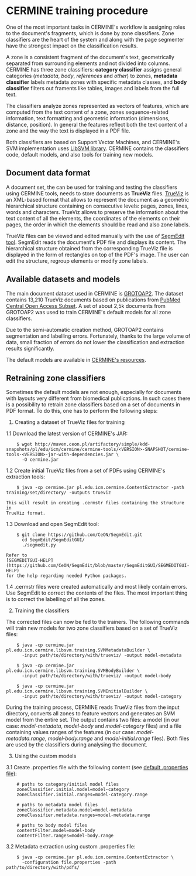 # CERMINE training procedure

One of the most important tasks in CERMINE's workflow is assigning roles to the
document's fragments, which is done by zone classifiers. Zone classifiers are
the heart of the system and along with the page segmenter have the strongest
impact on the classification results.

A zone is a consistent fragment of the document's text, geometrically separated
from surrounding elements and not divided into columns. CERMINE has three zone
classifiers: **category classifier** assigns general categories (*metadata*,
*body*, *references* and *other*) to zones, **metadata classifier** labels
metadata zones with specific metadata classes, and **body classifier** filters
out framents like tables, images and labels from the full text.

The classifiers analyze zones represented as vectors of features, which are
computed from the text content of a zone, zones sequence-related information,
text formatting and geometric information (dimensions, distance, position). In
general the features reflect both the text content of a zone and the way the
text is displayed in a PDF file.

Both classifiers are based on Support Vector Machines, and CERMINE's SVM
implementation uses [LibSVM library](http://www.csie.ntu.edu.tw/~cjlin/libsvm/).
CERMINE contains the classifiers code, default models, and also tools for
training new models.

## Document data format

A document set, the can be used for training and testing the classifiers using
CERMINE tools, needs to store documents as **TrueViz** files.
[TrueViz](http://www.kanungo.com/software/software.html#trueviz) is an XML-based
format that allows to represent the document as a geometric hierarchical
structure containing on consecutive levels: pages, zones, lines, words and
characters. TrueViz allows to preserve the information about the text content of
all the elements, the coordinates of the elements on their pages, the order in
which the elements should be read and also zone labels.

TrueViz files can be viewed and edited manually with the use of [SegmEdit
tool](https://github.com/CeON/SegmEdit). SegmEdit reads the document's PDF file
and displays its content. The hierarchical structure obtained from the
corresponding TrueViz file is displayed in the form of rectangles on top of the
PDF's image. The user can edit the structure, regroup elements or modify zone
labels.

## Available datasets and models

The main document dataset used in CERMINE is
[GROTOAP2](http://cermine.ceon.pl/grotoap2). The dataset contains 13,210 TrueViz
documents based on publications from [PubMed Central Open Access
Subset](https://www.ncbi.nlm.nih.gov/pmc/tools/openftlist/). A set of about 2,5k
documents from GROTOAP2 was used to train CERMINE's default models for all zone
classifiers.

Due to the semi-automatic creation method, GROTOAP2 contains segmentation and
labelling errors. Fortunately, thanks to the large volume of data, small
fraction of errors do not lower the classification and extraction results
significantly.

The default models are available in [CERMINE's
resources](https://github.com/CeON/CERMINE/tree/master/cermine-impl/src/main/resources/pl/edu/icm/cermine). 

## Retraining zone classifiers

Sometimes the default models are not enough, especially for documents with
layouts very different from biomedical publications. In such cases there is a
possibility to retrain zone classifiers based on a set of documents in PDF
format. To do this, one has to perform the following steps:

1. Creating a dataset of TrueViz files for training

  1.1 Download the latest version of CERMINE's JAR:

        $ wget http://maven.ceon.pl/artifactory/simple/kdd-snapshots/pl/edu/icm/cermine/cermine-tools/<VERSION>-SNAPSHOT/cermine-tools-<VERSION>-jar-with-dependencies.jar \
          -O cermine.jar

  1.2 Create initial TrueViz files from a set of PDFs using CERMINE's extraction
  tools:

        $ java -cp cermine.jar pl.edu.icm.cermine.ContentExtractor -path training/set/directory/ -outputs trueviz

    This will result in creating .cermstr files containing the structure in
    TrueViz format.

  1.3 Download and open SegmEdit tool:

        $ git clone https://github.com/CeON/SegmEdit.git
          cd SegmEdit/SegmEditGUI/
          ./segmedit.py

    Refer to
    [SEGMEDITGUI-HELP](https://github.com/CeON/SegmEdit/blob/master/SegmEditGUI/SEGMEDITGUI-HELP)
    for the help regarding needed Python packages.

  1.4 .cermstr files were created automatically and most likely contain errors.
  Use SegmEdit to correct the contents of the files. The most important thing is
  to correct the labelling of all the zones.

2. Training the classifiers

  The corrected files can now be fed to the trainers. The following commands
  will train new models for two zone classifiers based on a set of TrueViz
  files:

        $ java -cp cermine.jar pl.edu.icm.cermine.libsvm.training.SVMMetadataBuilder \
          -input path/to/directory/with/trueviz/ -output model-metadata

        $ java -cp cermine.jar pl.edu.icm.cermine.libsvm.training.SVMBodyBuilder \
          -input path/to/directory/with/trueviz/ -output model-body

        $ java -cp cermine.jar pl.edu.icm.cermine.libsvm.training.SVMInitialBuilder \
          -input path/to/directory/with/trueviz/ -output model-category

  During the training process, CERMINE reads TrueViz files from the input
  directory, converts all zones to feature vectors and generates an SVM model
  from the entire set. The output contains two files: a model (in our case:
  *model-metadata*, *model-body* and *model-category* files) and a file
  containing values ranges of the features (in our case: *model-metadata.range*,
  *model-body.range* and *model-initial.range* files). Both files are used by
  the classifiers during analysing the document.

3. Using the custom models

  3.1 Create .properties file with the following content (see [default .properties file](https://github.com/CeON/CERMINE/blob/master/cermine-impl/src/main/resources/pl/edu/icm/cermine/application-default.properties)):

        # paths to category/initial model files
        zoneClassifier.initial.model=model-category
        zoneClassifier.initial.ranges=model-category.range

        # paths to metadata model files
        zoneClassifier.metadata.model=model-metadata
        zoneClassifier.metadata.ranges=model-metadata.range

        # paths to body model files
        contentFilter.model=model-body
        contentFilter.ranges=model-body.range

  3.2 Metadata extraction using custom .properties file:

        $ java -cp cermine.jar pl.edu.icm.cermine.ContentExtractor \
          -configuration file.properties -path path/to/directory/with/pdfs/

